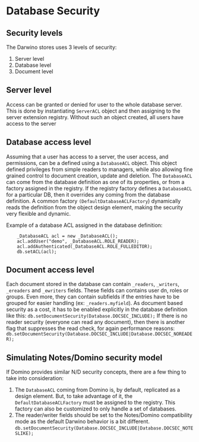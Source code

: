 # Database Security

## Security levels
The Darwino stores uses 3 levels of security:
1. Server level
2. Database level
3. Document level

## Server level
Access can be granted or denied for user to the whole database server. This is done by instantiating `ServerACL` object and then assigning to the server extension registry.
Without such an object created, all users have access to the server

## Database access level
Assuming that a user has access to a server, the user access, and permissions, can be a defined using a `DatabaseACL` object. This object defined privileges from simple readers to managers, while also allowing fine grained control to document creation, update and deletion.
The `DatabaseACL` can come from the database definition as one of its properties, or from a factory assigned in the registry. If the registry factory defines a `DatabaseACL` for a particular DB, then it overrides any coming from the database definition.
A common factory `(DefaultDatabaseACLFactory`) dynamically reads the definition from the object design element, making the security very flexible and dynamic.

Example of a database ACL assigned in the database definition:

		_DatabaseACL acl = new _DatabaseACL();
		acl.addUser("demo", _DatabaseACL.ROLE_READER);
		acl.addAuthenticated(_DatabaseACL.ROLE_FULLEDITOR);
		db.setACL(acl);

## Document access level
Each document stored in the database can contain `_readers`, `_writers`, `_ereaders` and `_ewriters` fields. These fields can contains user dn, roles or groups. Even more, they can contain subfields if the entries have to be grouped for easier handling (ex: `_readers.myfield`).
As document based security as a cost, it has to be enabled explicitly in the database definition like this:
`db.setDocumentSecurity(Database.DOCSEC_INCLUDE);`
If there is no reader security (everyone can read any document), then there is another flag that suppresses the read check, for again performance reasons:
`db.setDocumentSecurity(Database.DOCSEC_INCLUDE|Database.DOCSEC_NOREADER);`

## Simulating Notes/Domino security model
If Domino provides similar N/D security concepts, there are a few thing to take into consideration:
1. The `DatabaseACL` coming from Domino is, by default, replicated as a design element. But, to take advantage of it, the `DefaultDatabaseACLFactory` must be assigned to the registry. This factory can also be customized to only handle a set of databases.
2. The reader/writer fields should be set to the Notes/Domino compatibility mode as the default Darwino behavior is a bit different.
`db.setDocumentSecurity(Database.DOCSEC_INCLUDE|Database.DOCSEC_NOTESLIKE);`

